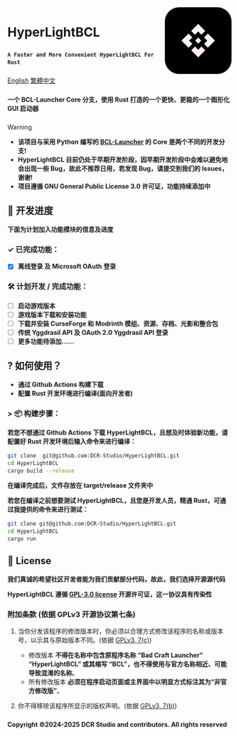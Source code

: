 <img src="./assets/logo.svg" alt="HyperLightBCL Logo" width="150>" align="right">

# **HyperLightBCL**
#####
**```A Faster and More Convenient HyperLightBCL For Rust```**
#####
[English](README.md)
[繁體中文](README_ZH_TW.md)
#####
**一个 BCL-Launcher Core 分支，使用 Rust 打造的一个更快、更稳的一个图形化 GUI 启动器**
#####

> [!WARNING]
> * **该项目与采用 Python 编写的 [BCL-Launcher](https://github.com/DCR-Studio/BCL-Launcher) 的 Core 是两个不同的开发分支!**
> * **HyperLightBCL 目前仍处于早期开发阶段，因早期开发阶段中会难以避免地会出现一些 Bug，故此不推荐日用，若发现 Bug，请提交到我们的 Issues，谢谢!**
> * **项目遵循 GNU General Public License 3.0 许可证，功能持续添加中**

#####

## **📆 开发进度**
**下面为计划加入功能模块的信息及进度**

#####

### **✓ 已完成功能：**

* [x] **离线登录 及 Microsoft OAuth 登录**

### **🛠️ 计划开发 / 完成功能：**

* [ ] **启动游戏版本**
* [ ] **游戏版本下载和安装功能**
* [ ] **下载并安装 CurseForge 和 Modrinth 模组、资源、存档、光影和整合包**
* [ ] **传统 Yggdrasil API 及 OAuth 2.0 Yggdrasil API 登录**
* [ ] **更多功能待添加......**

#####

## **? 如何使用？**

- **通过 Github Actions 构建下载**
- **配置 Rust 开发环境进行编译(面向开发者)**
#####
### > **📦 构建步骤：**

**若您不想通过 Github Actions 下载 HyperLightBCL，且想及时体验新功能，请配置好 Rust 开发环境后输入命令来进行编译：**

```bash
git clone  git@github.com:DCR-Studio/HyperLightBCL.git
cd HyperLightBCL
cargo build --release
```

**在编译完成后，文件存放在 target/release 文件夹中**

**若您在编译之前想要测试 HyperLightBCL，且您是开发人员，精通 Rust，可通过我提供的命令来进行测试：**

```bash
git clone git@github.com:DCR-Studio/HyperLightBCL.git
cd HyperLightBCL
cargo run
```

#####
## **📖 License**

**我们真诚的希望社区开发者能为我们贡献部分代码，故此，我们选择开源源代码**

**HyperLightBCL 遵循 **[GPL-3.0 license](LICENSE)** 开源许可证，这一协议具有传染性**

#####

### 附加条款 (依据 GPLv3 开源协议第七条)  

1. 当你分发该程序的修改版本时，你必须以合理方式修改该程序的名称或版本号，以示其与原始版本不同。(依据 [GPLv3, 7(c)](https://github.com/DCR-Studio/HyperLightBCL/blob/main/LICENSE#L372-L374))
   - 修改版本 **不得在名称中包含原程序名称 “Bad Craft Launcher” “HyperLightBCL” 或其缩写 “BCL”，也不得使用与官方名称相近、可能导致混淆的名称**。
   - 所有修改版本 **必须在程序启动页面或主界面中以明显方式标注其为“非官方修改版”**。

2. 你不得移除该程序所显示的版权声明。(依据 [GPLv3, 7(b)](https://github.com/DCR-Studio/HyperLightBCL/blob/main/LICENSE#L368-L370))

#####
**Copyright ©2024-2025 DCR Studio and contributors. All rights reserved**

